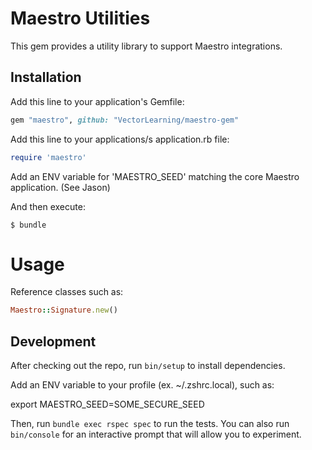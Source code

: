 # Maestro Utilities

This gem provides a utility library to support Maestro integrations.

## Installation

Add this line to your application's Gemfile:

```ruby
gem "maestro", github: "VectorLearning/maestro-gem"
```

Add this line to your applications/s application.rb file:

```ruby
require 'maestro'
```

Add an ENV variable for 'MAESTRO_SEED' matching the core Maestro application. (See Jason)

And then execute:

    $ bundle

# Usage

Reference classes such as:

```ruby
Maestro::Signature.new()
```

## Development

After checking out the repo, run `bin/setup` to install dependencies.

Add an ENV variable to your profile (ex. ~/.zshrc.local), such as:

export MAESTRO_SEED=SOME_SECURE_SEED

Then, run `bundle exec rspec spec` to run the tests. You can also run `bin/console` for an interactive prompt that will allow you to experiment.
